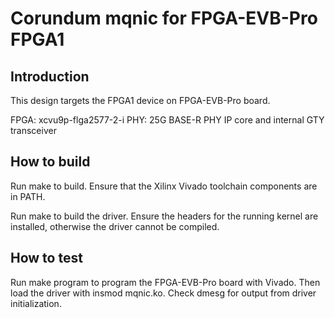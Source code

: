 # Corundum mqnic for FPGA-EVB-Pro FPGA1

## Introduction

This design targets the FPGA1 device on FPGA-EVB-Pro board.

FPGA: xcvu9p-flga2577-2-i
PHY: 25G BASE-R PHY IP core and internal GTY transceiver

## How to build

Run make to build.  Ensure that the Xilinx Vivado toolchain components are
in PATH.

Run make to build the driver.  Ensure the headers for the running kernel are
installed, otherwise the driver cannot be compiled.

## How to test

Run make program to program the FPGA-EVB-Pro board with Vivado.  Then load the
driver with insmod mqnic.ko.  Check dmesg for output from driver
initialization.


